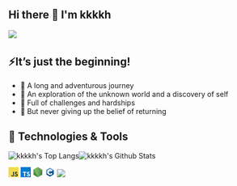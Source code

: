 ## Hi there 👋 I'm kkkkh

![](https://komarev.com/ghpvc/?username=kkkkh)

## ⚡It’s just the beginning!

- 🌱 A long and adventurous journey
- 🌟 An exploration of the unknown world and a discovery of self
- 🚵 Full of challenges and hardships
- 🌋 But never giving up the belief of returning

## 🔧 Technologies & Tools

<img height="200px" alt="kkkkh's Top Langs" src="https://github-readme-stats.vercel.app/api/top-langs/?username=kkkkh&hide=html,css,less" /><img height="200px" alt="kkkkh's Github Stats" src="https://github-readme-stats.vercel.app/api?username=kkkkh&show_icons=true&count_private=true" />

<code><img height="20" src="https://raw.githubusercontent.com/github/explore/80688e429a7d4ef2fca1e82350fe8e3517d3494d/topics/javascript/javascript.png"></code>
<code><img height="20" src="https://raw.githubusercontent.com/github/explore/80688e429a7d4ef2fca1e82350fe8e3517d3494d/topics/typescript/typescript.png"></code>
<code><img height="20" src="https://raw.githubusercontent.com/github/explore/80688e429a7d4ef2fca1e82350fe8e3517d3494d/topics/nodejs/nodejs.png"></code>
<code><img height="20" src="https://raw.githubusercontent.com/github/explore/80688e429a7d4ef2fca1e82350fe8e3517d3494d/topics/c/c.png"></code>
<code><img height="20" src="https://raw.githubusercontent.com/github/explore/80688e429a7d4ef2fca1e82350fe8e3517d3494d/topics/c++/c++.png"></code>

